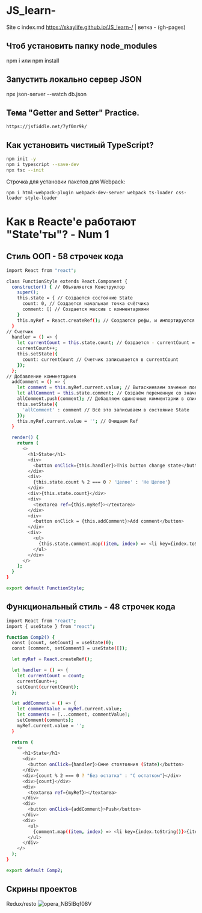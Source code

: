 # JS_learn-
Site с index.md https://skaylife.github.io/JS_learn-/ | ветка - (gh-pages)

## Чтоб установить папку node_modules 
npm i или npm install 

## Запустить локально сервер JSON 
npx json-server --watch db.json

## Тема "Getter and Setter" Practice.
`https://jsfiddle.net/7yf0mr9k/`

## Как установить чистиый TypeScript?
```sh
npm init -y
npm i typescript --save-dev
npx tsc --init
```
Строчка для установки пакетов для Webpack:

`npm i html-webpack-plugin webpack-dev-server webpack ts-loader css-loader style-loader`

# Как в Reacte'e работают "State'ты"? - Num 1

## Стиль ООП - 58 строчек кода
```sh
import React from "react";

class FunctionStyle extends React.Component {
  constructor() { // Объявляется Конструктор
    super();
    this.state = { // Создается состояние State
      count: 0, // Создается начальная точка счётчика
      comment: [] // Создается массив с комментариями
    }
    this.myRef = React.createRef(); // Создаются рефы, и импортируются из React
  }
// Счетчик
  handler = () => {
    let currentCount = this.state.count; // Создается - currentCount = для записис State, так как стайт менять нельзя, его можно только читать 
    currentCount++; 
    this.setState({
      count: currentCount // Счетчик записывается в currentCount
    });
  };
// Добавление коммнетариев 
  addComment = () => {
    let comment = this.myRef.current.value; // Вытаскиеваем зачение поля из comment
    let allComment = this.state.comment; // Создаём переменную со значениясм комментариев
    allComment.push(comment); // Добавляем одиночные комментарии в список комментариев 
    this.setState({
      'allComment' : comment // Всё это записываем в состояние State
    });
    this.myRef.current.value = ''; // Очищаем Ref
  }

  render() {
    return (
      <>
        <h1>State</h1>
        <div>
          <button onClick={this.handler}>This button change state</button>
        </div>
        <div>
          {this.state.count % 2 === 0 ? 'Целое' : 'Не Целое'}
        </div>
        <div>{this.state.count}</div>
        <div>
          <textarea ref={this.myRef}></textarea>
        </div>
        <div>
          <button onClick = {this.addComment}>Add comment</button>
        </div>
        <div>
          <ul>
            {this.state.comment.map((item, index) => <li key={index.toString()}>{item}</li>)}
          </ul>
        </div>
      </>
    );
  }
}

export default FunctionStyle;

```

## Функциональный стиль - 48 строчек кода 
```sh
import React from "react";
import { useState } from "react";

function Comp2() {
  const [count, setCount] = useState(0);
  const [comment, setComment] = useState([]);

  let myRef = React.createRef();

  let handler = () => {
    let currentCount = count;
    currentCount++;
    setCount(currentCount);
  };

  let addComment = () => {
    let commentValue = myRef.current.value;
    let comments = [...comment, commentValue];
    setComment(comments);
    myRef.current.value = '';
  }

  return (
    <>
      <h1>State</h1>
      <div>
        <button onClick={handler}>Смне стоятояния (State)</button>
      </div>
      <div>{count % 2 === 0 ? "Без остатка" : "С остатком"}</div>
      <div>{count}</div>
      <div>
        <textarea ref={myRef}></textarea>
      </div>
      <div>
        <button onClick={addComment}>Push</button>
      </div>
      <div>
        <ul>
          {comment.map((item, index) => <li key={index.toString()}>{item}</li>)}
        </ul>
      </div>
    </>
  );
}

export default Comp2;
```

## Скрины проектов
Redux/resto
![opera_NB5IBqf08V](https://user-images.githubusercontent.com/48244659/127815920-bb4e9f26-2214-4110-b2d1-8d2217d4b1b4.jpg)

